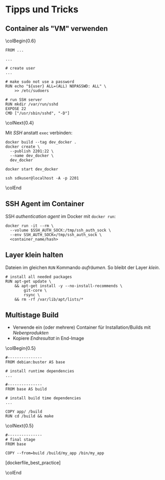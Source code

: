 Tipps und Tricks
================


Container als "VM" verwenden
----------------------------

\colBegin{0.6}

~~~ {.dockerfile}
FROM ...

...

# create user
...

# make sudo not use a password
RUN echo "${user} ALL=(ALL) NOPASSWD: ALL" \
    >> /etc/sudoers

# run SSH server
RUN mkdir /var/run/sshd
EXPOSE 22
CMD ["/usr/sbin/sshd", "-D"]
~~~

\colNext{0.4}

Mit *SSH* anstatt `exec` verbinden:

~~~ {.bash}
docker build --tag dev_docker .
docker create \
  --publish 2201:22 \
  --name dev_docker \
  dev_docker

docker start dev_docker

ssh sdkuser@localhost -A -p 2201
~~~

\colEnd


SSH Agent im Container
----------------------

SSH *authentication agent* im Docker mit `docker run`:

~~~ {.bash}
docker run -it --rm \
  --volume $SSH_AUTH_SOCK:/tmp/ssh_auth_sock \
  --env SSH_AUTH_SOCK=/tmp/ssh_auth_sock \
  <container_name/hash>
~~~


Layer klein halten
------------------

Dateien im gleichen `RUN` Kommando *aufräumen*. So bleibt der Layer *klein*.

~~~ {.dockerfile}
# install all needed packages
RUN apt-get update \
    && apt-get install -y --no-install-recommends \
        git-core \
        rsync \
    && rm -rf /var/lib/apt/lists/*
~~~


Multistage Build
----------------

* Verwende ein (oder mehrere) Container für Installation/Builds mit *Nebenprodukten*
* Kopiere *Endresultat* in End-Image

\colBegin{0.5}

~~~ {.dockerfile}
#---------------
FROM debian:buster AS base

# install runtime dependencies
...

#---------------
FROM base AS build

# install build time dependencies
...

COPY app/ /build
RUN cd /build && make
~~~

\colNext{0.5}

~~~ {.dockerfile}
#---------------
# final stage
FROM base

COPY --from=build /build/my_app /bin/my_app
~~~

[dockerfile_best_practice]

\colEnd



